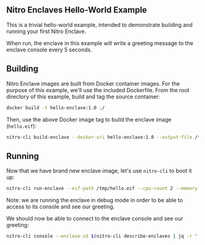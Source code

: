 ## Nitro Enclaves Hello-World Example

This is a trivial hello-world example, intended to demonstrate building and
running your first Nitro Enclave.

When run, the enclave in this example will write a greeting message to the
enclave console every 5 seconds.

## Building

Nitro Enclave images are built from Docker container images. For the purpose
of this example, we'll use the included Dockerfile. From the root directory
of this example, build and tag the source container:

```bash
docker build -t hello-enclave:1.0 ./
```

Then, use the above Docker image tag to build the enclave image (`hello.eif`):

```bash
nitro-cli build-enclave --docker-uri hello-enclave:1.0 --output-file /tmp/hello.eif
```

## Running

Now that we have brand new enclave image, let's use `nitro-cli` to boot it up:

```bash
nitro-cli run-enclave --eif-path /tmp/hello.eif --cpu-count 2 --memory 128 --debug-mode
```

Note: we are running the enclave in debug mode in order to be able to access
      to its console and see our greeting.

We should now be able to connect to the enclave console and see our greeting:

```bash
nitro-cli console --enclave-id $(nitro-cli describe-enclaves | jq -r ".[0].EnclaveID")
```
